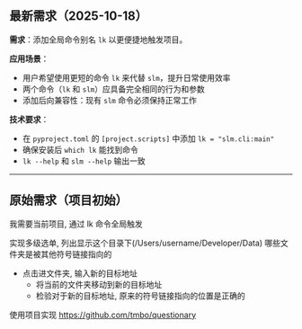 ## 最新需求（2025-10-18）

**需求**：添加全局命令别名 `lk` 以更便捷地触发项目。

**应用场景**：
- 用户希望使用更短的命令 `lk` 来代替 `slm`，提升日常使用效率
- 两个命令（`lk` 和 `slm`）应具备完全相同的行为和参数
- 添加后向兼容性：现有 `slm` 命令必须保持正常工作

**技术要求**：
- 在 `pyproject.toml` 的 `[project.scripts]` 中添加 `lk = "slm.cli:main"`
- 确保安装后 `which lk` 能找到命令
- `lk --help` 和 `slm --help` 输出一致

---

## 原始需求（项目初始）

我需要当前项目, 通过 lk 命令全局触发


实现多级选单, 列出显示这个目录下(/Users/username/Developer/Data)
哪些文件夹是被其他符号链接指向的
- 点击进文件夹, 输入新的目标地址
  - 将当前的文件夹移动到新的目标地址
  - 检验对于新的目标地址, 原来的符号链接指向的位置是正确的

使用项目实现 https://github.com/tmbo/questionary